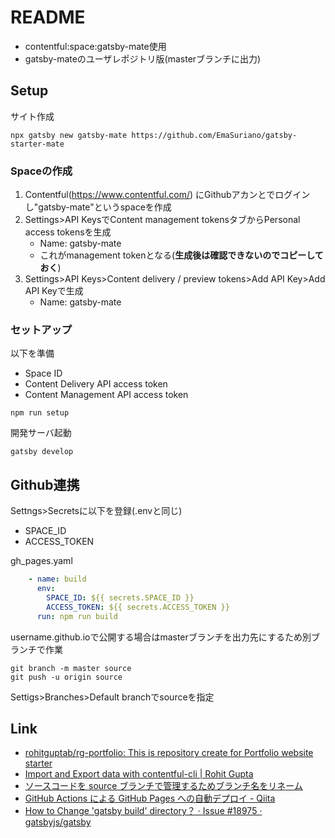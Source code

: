 # README

* contentful:space:gatsby-mate使用
* gatsby-mateのユーザレポジトリ版(masterブランチに出力)

## Setup

サイト作成

```shell
npx gatsby new gatsby-mate https://github.com/EmaSuriano/gatsby-starter-mate
```

### Spaceの作成

1. Contentful(https://www.contentful.com/) にGithubアカンとでログインし"gatsby-mate"というspaceを作成
2. Settings>API KeysでContent management tokensタブからPersonal access tokensを生成
    * Name: gatsby-mate
    * これがmanagement tokenとなる(**生成後は確認できないのでコピーしておく**)
3. Settings>API Keys>Content delivery / preview tokens>Add API Key>Add API Keyで生成
    * Name: gatsby-mate

### セットアップ

以下を準備

* Space ID
* Content Delivery API access token
* Content Management API access token

```shell
npm run setup
```

開発サーバ起動

```shell
gatsby develop
```

## Github連携

Settngs>Secretsに以下を登録(.envと同じ)

* SPACE_ID
* ACCESS_TOKEN

gh_pages.yaml

```yaml
    - name: build
      env:
        SPACE_ID: ${{ secrets.SPACE_ID }}
        ACCESS_TOKEN: ${{ secrets.ACCESS_TOKEN }}
      run: npm run build
```

username.github.ioで公開する場合はmasterブランチを出力先にするため別ブランチで作業

```shell
git branch -m master source
git push -u origin source
```

Settigs>Branches>Default branchでsourceを指定

## Link

* [rohitguptab/rg\-portfolio: This is repository create for Portfolio website starter](https://github.com/rohitguptab/rg-portfolio)
* [Import and Export data with contentful\-cli \| Rohit Gupta](https://rohitgupta.design/import-and-export-data-with-contentful-cli)
* [ソースコードを source ブランチで管理するためブランチ名をリネーム](https://ks6088ts.github.io/20200307-gatsby-get-started/)
* [GitHub Actions による GitHub Pages への自動デプロイ \- Qiita](https://qiita.com/peaceiris/items/d401f2e5724fdcb0759d)
* [How to Change 'gatsby build' directory？ · Issue \#18975 · gatsbyjs/gatsby](https://github.com/gatsbyjs/gatsby/issues/18975)
